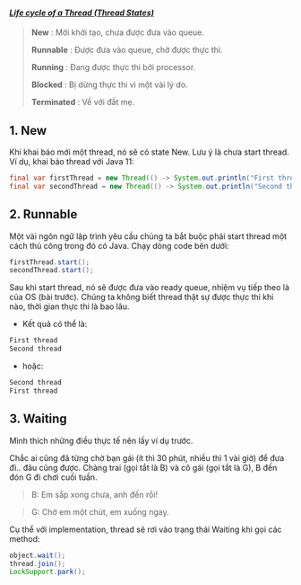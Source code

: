 
#### [*Life cycle of a Thread (Thread States)*](https://viettuts.vn/java-thread/vong-doi-cua-thread-trong-java)

> **New** : Mới khởi tạo, chưa được đưa vào queue.
>
> **Runnable** : Được đưa vào queue, chờ được thực thi.
> 
> **Running** : Đang được thực thi bởi processor.
> 
> **Blocked** : Bị dừng thực thi vì một vài lý do.
> 
> **Terminated** : Về với đất mẹ.


## 1. New
   Khi khai báo mới một thread, nó sẽ có state New. Lưu ý là chưa start thread. Ví dụ, khai báo thread với Java 11:
```java
final var firstThread = new Thread(() -> System.out.println("First thread"));
final var secondThread = new Thread(() -> System.out.println("Second thread"));
```


## 2. Runnable
Một vài ngôn ngữ lập trình yêu cầu chúng ta bắt buộc phải start thread một cách thủ công trong đó có Java. Chạy dòng code bên dưới:

```JAVA
firstThread.start();
secondThread.start();
```

Sau khi start thread, nó sẽ được đưa vào ready queue, nhiệm vụ tiếp theo là của OS (bài trước). Chúng ta không biết thread thật sự được thực thi khi nào, thời gian thực thi là bao lâu.

- Kết quả có thể là:
```java
First thread
Second thread
```

- hoặc:
```java
Second thread
First thread
```

## 3. Waiting
Mình thích những điều thực tế nên lấy ví dụ trước.

Chắc ai cũng đã từng chờ bạn gái (ít thì 30 phút, nhiều thì 1 vài giờ) để đưa đi.. đâu cũng được. Chàng trai (gọi tắt là B) và cô gái (gọi tắt là G), B đến đón G đi chơi cuối tuần.

> B: Em sắp xong chưa, anh đến rồi!

> G: Chờ em một chút, em xuống ngay.

Cụ thể với implementation, thread sẽ rơi vào trạng thái Waiting khi gọi các method:

```java
object.wait();
thread.join();
LockSupport.park();
```





